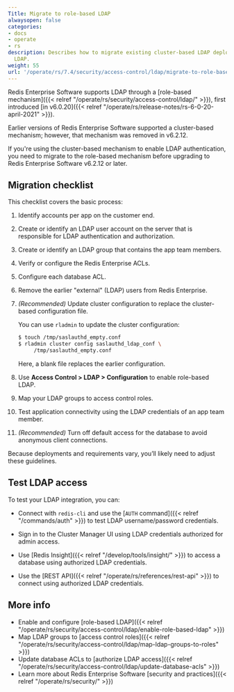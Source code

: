 ```yaml
---
Title: Migrate to role-based LDAP
alwaysopen: false
categories:
- docs
- operate
- rs
description: Describes how to migrate existing cluster-based LDAP deployments to role-based
  LDAP.
weight: 55
url: '/operate/rs/7.4/security/access-control/ldap/migrate-to-role-based-ldap/'
---
```


Redis Enterprise Software supports LDAP through a [role-based mechanism]({{< relref "/operate/rs/security/access-control/ldap/" >}}), first introduced [in v6.0.20]({{< relref "/operate/rs/release-notes/rs-6-0-20-april-2021" >}}).

Earlier versions of Redis Enterprise Software supported a cluster-based mechanism; however, that mechanism was removed in v6.2.12.

If you're using the cluster-based mechanism to enable LDAP authentication, you need to migrate to the role-based mechanism before upgrading to Redis Enterprise Software v6.2.12 or later.

## Migration checklist

This checklist covers the basic process:

1.  Identify accounts per app on the customer end.

1.  Create or identify an LDAP user account on the server that is responsible for LDAP authentication and authorization.

1.  Create or identify an LDAP group that contains the app team members.

1.  Verify or configure the Redis Enterprise ACLs.

1.  Configure each database ACL.

1.  Remove the earlier "external" (LDAP) users from Redis Enterprise.

1.  _(Recommended)_ Update cluster configuration to replace the cluster-based configuration file.

    You can use `rladmin` to update the cluster configuration:

    ``` bash
    $ touch /tmp/saslauthd_empty.conf
    $ rladmin cluster config saslauthd_ldap_conf \
         /tmp/saslauthd_empty.conf
    ```

    Here, a blank file replaces the earlier configuration.

1.  Use **Access Control > LDAP > Configuration** to enable role-based LDAP.

1.  Map your LDAP groups to access control roles.

1.  Test application connectivity using the LDAP credentials of an app team member.

1.  _(Recommended)_ Turn off default access for the database to avoid anonymous client connections.

 Because deployments and requirements vary, you’ll likely need to adjust these guidelines.

## Test LDAP access

To test your LDAP integration, you can:

- Connect with `redis-cli` and use the [`AUTH` command]({{< relref "/commands/auth" >}}) to test LDAP username/password credentials.

- Sign in to the Cluster Manager UI using LDAP credentials authorized for admin access.

- Use [Redis Insight]({{< relref "/develop/tools/insight/" >}}) to access a database using authorized LDAP credentials.

- Use the [REST API]({{< relref "/operate/rs/references/rest-api" >}}) to connect using authorized LDAP credentials.

## More info

- Enable and configure [role-based LDAP]({{< relref "/operate/rs/security/access-control/ldap/enable-role-based-ldap" >}})
- Map LDAP groups to [access control roles]({{< relref "/operate/rs/security/access-control/ldap/map-ldap-groups-to-roles" >}})
- Update database ACLs to [authorize LDAP access]({{< relref "/operate/rs/security/access-control/ldap/update-database-acls" >}})
- Learn more about Redis Enterprise Software [security and practices]({{< relref "/operate/rs/security/" >}})
